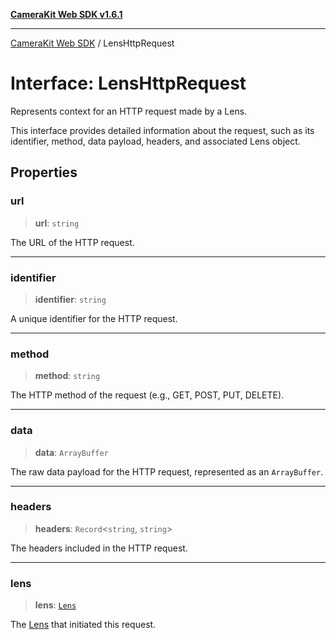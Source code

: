 [**CameraKit Web SDK v1.6.1**](../README.md)

***

[CameraKit Web SDK](../globals.md) / LensHttpRequest

# Interface: LensHttpRequest

Represents context for an HTTP request made by a Lens.

This interface provides detailed information about the request, such as its identifier,
method, data payload, headers, and associated Lens object.

## Properties

### url

> **url**: `string`

The URL of the HTTP request.

***

### identifier

> **identifier**: `string`

A unique identifier for the HTTP request.

***

### method

> **method**: `string`

The HTTP method of the request (e.g., GET, POST, PUT, DELETE).

***

### data

> **data**: `ArrayBuffer`

The raw data payload for the HTTP request, represented as an `ArrayBuffer`.

***

### headers

> **headers**: `Record`\<`string`, `string`\>

The headers included in the HTTP request.

***

### lens

> **lens**: [`Lens`](Lens.md)

The [Lens](Lens.md) that initiated this request.
